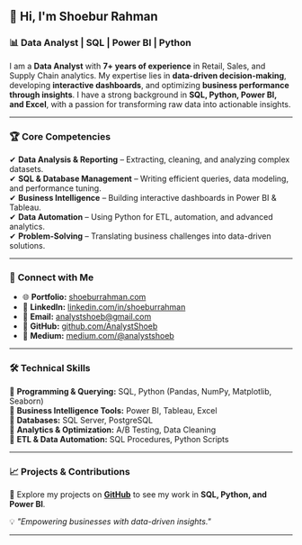 ## 👋 Hi, I'm Shoebur Rahman  

### 📊 Data Analyst | SQL | Power BI | Python  

I am a **Data Analyst** with **7+ years of experience** in Retail, Sales, and Supply Chain analytics. My expertise lies in **data-driven decision-making**, developing **interactive dashboards**, and optimizing **business performance through insights**. I have a strong background in **SQL, Python, Power BI, and Excel**, with a passion for transforming raw data into actionable insights.  

---

### 🏆 **Core Competencies**  
✔ **Data Analysis & Reporting** – Extracting, cleaning, and analyzing complex datasets.  
✔ **SQL & Database Management** – Writing efficient queries, data modeling, and performance tuning.  
✔ **Business Intelligence** – Building interactive dashboards in Power BI & Tableau.  
✔ **Data Automation** – Using Python for ETL, automation, and advanced analytics.  
✔ **Problem-Solving** – Translating business challenges into data-driven solutions.  

---

### 🔗 **Connect with Me**  
- 🌐 **Portfolio:** [shoeburrahman.com](https://shoeburrahman.com)  
- 💼 **LinkedIn:** [linkedin.com/in/shoeburrahman](https://www.linkedin.com/in/shoeburrahman/)  
- 📩 **Email:** analystshoeb@gmail.com  
- 📂 **GitHub:** [github.com/AnalystShoeb](https://github.com/AnalystShoeb)  
- 📝 **Medium:** [medium.com/@analystshoeb](https://medium.com/@analystshoeb)  

---

### 🛠️ **Technical Skills**  
🔹 **Programming & Querying:** SQL, Python (Pandas, NumPy, Matplotlib, Seaborn)  
🔹 **Business Intelligence Tools:** Power BI, Tableau, Excel  
🔹 **Databases:** SQL Server, PostgreSQL  
🔹 **Analytics & Optimization:** A/B Testing, Data Cleaning  
🔹 **ETL & Data Automation:** SQL Procedures, Python Scripts  

---

### 📈 **Projects & Contributions**  
🚀 Explore my projects on **[GitHub](https://github.com/AnalystShoeb)** to see my work in **SQL, Python, and Power BI**.  

💡 *"Empowering businesses with data-driven insights."*  

---

<!--
**AnalystShoeb/AnalystShoeb** is a ✨ _special_ ✨ repository because its `README.md` (this file) appears on your GitHub profile.

Here are some ideas to get you started:

- 🔭 I’m currently working on ...
- 🌱 I’m currently learning ...
- 👯 I’m looking to collaborate on ...
- 🤔 I’m looking for help with ...
- 💬 Ask me about ...
- 📫 How to reach me: ...
- 😄 Pronouns: ...
- ⚡ Fun fact: ...
-->
